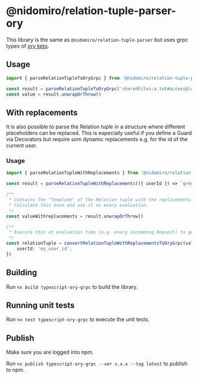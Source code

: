 # @nidomiro/relation-tuple-parser-ory

This library is the same as `@nidomiro/relation-tuple-parser` but uses grpc types of [ory keto](https://www.ory.sh/docs/keto/).

## Usage

```ts
import { parseRelationTupleToOryGrpc } from '@nidomiro/relation-tuple-parser-ory-grpc'

const result = parseRelationTupleToOryGrpc('sharedFiles:a.txt#access@(dirs:b#access)')
const value = result.unwrapOrThrow()
```

## With replacements

It is also possible to parse the Relation tuple in a structure where different placeholders can be replaced.
This is especially useful if you define a Guard via Decorators but require som dynamic replacements e.g. for the id of
the current user.

### Usage

```ts
import { parseRelationTupleWithReplacements } from '@nidomiro/relation-tuple-parser-ory-grpc'

const result = parseRelationTupleWithReplacements(({ userId }) => `groups:admin#member@${userId}`)

/**
 * Contains the "Template" of the Relation tuple with the replacements defined above.
 * Calculate this once and use it on every evaluation.
 */
const valueWithreplacements = result.unwrapOrThrow()

/**
 * Execute this at evaluation time (e.g. every incomming Request) to get the actual ory Relation tuple send to keto via grpc.
 */
const relationTuple = convertRelationTupleWithReplacementsToOryGrpc(valueWithreplacements, {
	userId: 'my_user_id',
})
```

## Building

Run `nx build typescript-ory-grpc` to build the library.

## Running unit tests

Run `nx test typescript-ory-grpc` to execute the unit tests.

## Publish

Make sure you are logged into npm.

Run `nx publish typescript-ory-grpc --ver x.x.x --tag latest` to publish to npm.

